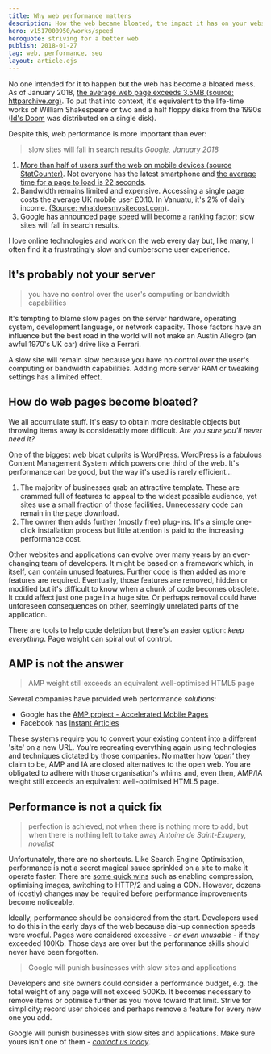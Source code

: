 ```yaml
---
title: Why web performance matters
description: How the web became bloated, the impact it has on your website, and how it can be fixed.
hero: v1517000950/works/speed
heroquote: striving for a better web
publish: 2018-01-27
tag: web, performance, seo
layout: article.ejs
---
```


No one intended for it to happen but the web has become a bloated mess. As of January 2018, [the average web page exceeds 3.5MB (source: httparchive.org)](http://httparchive.org/trends.php?s=All&minlabel=Jan+1+2018&maxlabel=Jan+15+2018). To put that into context, it's equivalent to the life-time works of William Shakespeare or two and a half floppy disks from the 1990s ([Id's Doom](https://en.wikipedia.org/wiki/Doom_%281993_video_game%29) was distributed on a single disk).

Despite this, web performance is more important than ever:

> slow sites will fall in search results
<cite>Google, January 2018</cite>

1. [More than half of users surf the web on mobile devices (source StatCounter)](http://gs.statcounter.com/platform-market-share/desktop-mobile-tablet). Not everyone has the latest smartphone and [the average time for a page to load is 22 seconds](https://www.thinkwithgoogle.com/marketing-resources/data-measurement/mobile-page-speed-new-industry-benchmarks/).
1. Bandwidth remains limited and expensive. Accessing a single page costs the average UK mobile user £0.10. In Vanuatu, it's 2% of daily income. [(Source: whatdoesmysitecost.com)](https://whatdoesmysitecost.com/).
1. Google has announced [page speed will become a ranking factor](http://www.thesempost.com/google-mobile-first-index-page-speed-ranking/); slow sites will fall in search results.

I love online technologies and work on the web every day but, like many, I often find it a frustratingly slow and cumbersome user experience.


## It's probably not your server

> you have no control over the user's computing or bandwidth capabilities

It's tempting to blame slow pages on the server hardware, operating system, development language, or network capacity. Those factors have an influence but the best road in the world will not make an Austin Allegro (an awful 1970's UK car) drive like a Ferrari.

A slow site will remain slow because you have no control over the user's computing or bandwidth capabilities. Adding more server RAM or tweaking settings has a limited effect.


## How do web pages become bloated?

We all accumulate stuff. It's easy to obtain more desirable objects but throwing items away is considerably more difficult. *Are you sure you'll never need it?*

One of the biggest web bloat culprits is [WordPress](https://wordpress.com/). WordPress is a fabulous Content Management System which powers one third of the web. It's performance can be good, but the way it's used is rarely efficient...

1. The majority of businesses grab an attractive template. These are crammed full of features to appeal to the widest possible audience, yet sites use a small fraction of those facilities. Unnecessary code can remain in the page download.
1. The owner then adds further (mostly free) plug-ins. It's a simple one-click installation process but little attention is paid to the increasing performance cost.

Other websites and applications can evolve over many years by an ever-changing team of developers. It might be based on a framework which, in itself, can contain unused features. Further code is then added as more features are required. Eventually, those features are removed, hidden or modified but it's difficult to know when a chunk of code becomes obsolete. It could affect just one page in a huge site. Or perhaps removal could have unforeseen consequences on other, seemingly unrelated parts of the application.

There are tools to help code deletion but there's an easier option: *keep everything*. Page weight can spiral out of control.


## AMP is not the answer

> AMP weight still exceeds an equivalent well-optimised HTML5 page

Several companies have provided web performance *solutions*:

* Google has the [AMP project - Accelerated Mobile Pages](https://www.ampproject.org/)
* Facebook has [Instant Articles](https://instantarticles.fb.com/)

These systems require you to convert your existing content into a different 'site' on a new URL. You're recreating everything again using technologies and techniques dictated by those companies. No matter how *'open'* they claim to be, AMP and IA are closed alternatives to the open web. You are obligated to adhere with those organisation's whims and, even then, AMP/IA weight still exceeds an equivalent well-optimised HTML5 page.


## Performance is not a quick fix

> perfection is achieved, not when there is nothing more to add, but when there is nothing left to take away
<cite>Antoine de Saint-Exupery, novelist</cite>

Unfortunately, there are no shortcuts. Like Search Engine Optimisation, performance is not a secret magical sauce sprinkled on a site to make it operate faster. There are [some quick wins](https://www.sitepoint.com/complete-guide-reducing-page-weight/?aref=cbuckler) such as enabling compression, optimising images, switching to HTTP/2 and using a CDN. However, dozens of (costly) changes may be required before performance improvements become noticeable.

Ideally, performance should be considered from the start. Developers used to do this in the early days of the web because dial-up connection speeds were woeful. Pages were considered excessive - *or even unusable* - if they exceeded 100Kb. Those days are over but the performance skills should never have been forgotten.

> Google will punish businesses with slow sites and applications

Developers and site owners could consider a performance budget, e.g. the total weight of any page will not exceed 500Kb. It becomes necessary to remove items or optimise further as you move toward that limit. Strive for simplicity; record user choices and perhaps remove a feature for every new one you add.

Google will punish businesses with slow sites and applications. Make sure yours isn't one of them - [*contact us today*]([root]contact/).
